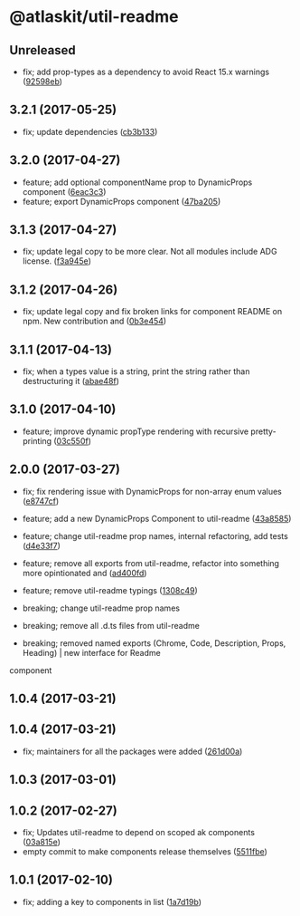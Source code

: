 # @atlaskit/util-readme

## Unreleased


* fix; add prop-types as a dependency to avoid React 15.x warnings ([92598eb](https://bitbucket.org/atlassian/atlaskit/commits/92598eb))

## 3.2.1 (2017-05-25)


* fix; update dependencies ([cb3b133](https://bitbucket.org/atlassian/atlaskit/commits/cb3b133))

## 3.2.0 (2017-04-27)


* feature; add optional componentName prop to DynamicProps component ([6eac3c3](https://bitbucket.org/atlassian/atlaskit/commits/6eac3c3))
* feature; export DynamicProps component ([47ba205](https://bitbucket.org/atlassian/atlaskit/commits/47ba205))

## 3.1.3 (2017-04-27)


* fix; update legal copy to be more clear. Not all modules include ADG license. ([f3a945e](https://bitbucket.org/atlassian/atlaskit/commits/f3a945e))

## 3.1.2 (2017-04-26)


* fix; update legal copy and fix broken links for component README on npm. New contribution and ([0b3e454](https://bitbucket.org/atlassian/atlaskit/commits/0b3e454))

## 3.1.1 (2017-04-13)


* fix; when a types value is a string, print the string rather than destructuring it ([abae48f](https://bitbucket.org/atlassian/atlaskit/commits/abae48f))

## 3.1.0 (2017-04-10)


* feature; improve dynamic propType rendering with recursive pretty-printing ([03c550f](https://bitbucket.org/atlassian/atlaskit/commits/03c550f))

## 2.0.0 (2017-03-27)


* fix; fix rendering issue with DynamicProps for non-array enum values ([e8747cf](https://bitbucket.org/atlassian/atlaskit/commits/e8747cf))


* feature; add a new DynamicProps Component to util-readme ([43a8585](https://bitbucket.org/atlassian/atlaskit/commits/43a8585))
* feature; change util-readme prop names, internal refactoring, add tests ([d4e33f7](https://bitbucket.org/atlassian/atlaskit/commits/d4e33f7))
* feature; remove all exports from util-readme, refactor into something more opintionated and ([ad400fd](https://bitbucket.org/atlassian/atlaskit/commits/ad400fd))
* feature; remove util-readme typings ([1308c49](https://bitbucket.org/atlassian/atlaskit/commits/1308c49))


* breaking; change util-readme prop names
* breaking; remove all .d.ts files from util-readme
* breaking; removed named exports (Chrome, Code, Description, Props, Heading) \| new interface for Readme

component

## 1.0.4 (2017-03-21)

## 1.0.4 (2017-03-21)


* fix; maintainers for all the packages were added ([261d00a](https://bitbucket.org/atlassian/atlaskit/commits/261d00a))

## 1.0.3 (2017-03-01)

## 1.0.2 (2017-02-27)


* fix; Updates util-readme to depend on scoped ak components ([03a815e](https://bitbucket.org/atlassian/atlaskit/commits/03a815e))
* empty commit to make components release themselves ([5511fbe](https://bitbucket.org/atlassian/atlaskit/commits/5511fbe))

## 1.0.1 (2017-02-10)


* fix; adding a key to components in list ([1a7d19b](https://bitbucket.org/atlassian/atlaskit/commits/1a7d19b))
